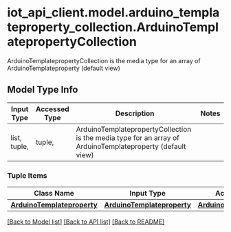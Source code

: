 # iot_api_client.model.arduino_templateproperty_collection.ArduinoTemplatepropertyCollection

ArduinoTemplatepropertyCollection is the media type for an array of ArduinoTemplateproperty (default view)

## Model Type Info
Input Type | Accessed Type | Description | Notes
------------ | ------------- | ------------- | -------------
list, tuple,  | tuple,  | ArduinoTemplatepropertyCollection is the media type for an array of ArduinoTemplateproperty (default view) | 

### Tuple Items
Class Name | Input Type | Accessed Type | Description | Notes
------------- | ------------- | ------------- | ------------- | -------------
[**ArduinoTemplateproperty**](ArduinoTemplateproperty.md) | [**ArduinoTemplateproperty**](ArduinoTemplateproperty.md) | [**ArduinoTemplateproperty**](ArduinoTemplateproperty.md) |  | 

[[Back to Model list]](../../README.md#documentation-for-models) [[Back to API list]](../../README.md#documentation-for-api-endpoints) [[Back to README]](../../README.md)

